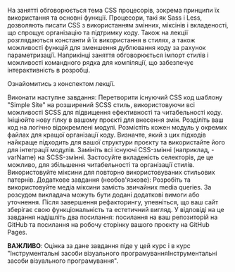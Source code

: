 На занятті обговорюється тема CSS процесорів, зокрема принципи їх використання та основні функції. Процесори, такі як Sass і Less, дозволяють писати CSS з використанням змінних, міксінів і вкладеності, що спрощує організацію та підтримку коду. 
Також на лекції розглядаються константи й їх використання в стилях, а також можливості функцій для зменшення дублювання коду за рахунок параметризації. Наприкінці заняття обговорюється імпорт стилів і можливості командного рядка для компіляції, що забезпечує інтерактивність в розробці.

Ознайомитись з конспектом лекції. 

Виконати наступне завдання:
Перетворити існуючий CSS код шаблону "Simple Site" на розширений SCSS стиль, використовуючи всі можливості SCSS для підвищення ефективності та читабельності коду.
Ініціюйте нову гілку в вашому проєкті для внесення змін.
Розділіть ваш код на логічно відокремлені модулі.
Розмістіть кожен модуль у окремих файлах для кращої організації коду.
Визначте, який з цих підходів найкраще підходить для вашої структури проєкту та використайте його для інтеграції модулів.
Замініть всі існуючі CSS-змінні (наприклад, -varName) на SCSS-змінні.
Застосуйте вкладеність селекторів, де це можливо, для збільшення читабельності та організації стилів.
Використовуйте міксини для повторно використовуваних стильових патернів.
Додаткове завдання (необов'язкове): Розробіть та використовуйте медіа міксини замість звичайних media queries.
За розсудом викладача можуть бути додані додаткові вимоги або уточнення.
Після завершення рефакторингу, упевніться, що ваш сайт зберігає свою функціональність та естетичний вигляд.
У відповіді на це завдання надішліть два посилання: посилання на ваш репозиторій на GitHub та посилання на робочу сторінку вашого проєкту на GitHub Pages.

**ВАЖЛИВО**: Оцінка за дане завдання піде у цей курс і в курс "Інструментальні засоби візуального програмуванняІнструментальні засоби візуального програмування".